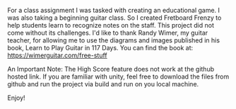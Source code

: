 For a class assignment I was tasked with creating an educational game. I was also taking a beginning guitar class. So I created Fretboard Frenzy to help students learn to recognize notes on the staff. This project did not come without its challenges. I'd like to thank Randy Wimer, my guitar teacher, for allowing me to use the diagrams and images published in his book, Learn to Play Guitar in 117 Days. You can find the book at: https://wimerguitar.com/free-stuff

An Important Note: The High Score feature does not work at the github hosted link.
If you are familiar with unity, feel free to download the files from github and run the project via build and run on you local machine.

Enjoy!
